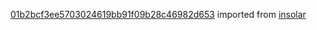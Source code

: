 [01b2bcf3ee5703024619bb91f09b28c46982d653](https://github.com/insolar/insolar/commit/01b2bcf3ee5703024619bb91f09b28c46982d653) imported from [insolar](https://github.com/insolar/insolar)
